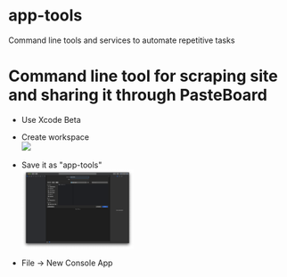 # app-tools
Command line tools and services to automate repetitive tasks

# Command line tool for scraping site and sharing it through PasteBoard

- Use Xcode Beta

- Create workspace 
<br /><img src="imgs/Screenshot%202019-06-21%20at%2013.46.46.png" width=200 />

- Save it as "app-tools"
<br /><img src="imgs/Screenshot%202019-06-21%20at%2013.47.05.png" width=200 />

- File -> New Console App
